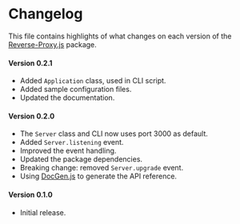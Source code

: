 # Changelog
This file contains highlights of what changes on each version of the [Reverse-Proxy.js](https://www.npmjs.org/package/reverse-proxy-js) package.

#### Version 0.2.1
- Added `Application` class, used in CLI script.
- Added sample configuration files.
- Updated the documentation.

#### Version 0.2.0
- The `Server` class and CLI now uses port 3000 as default.
- Added `Server.listening` event.
- Improved the event handling.
- Updated the package dependencies.
- Breaking change: removed `Server.upgrade` event.
- Using [DocGen.js](https://github.com/cedx/docgen.js) to generate the API reference.

#### Version 0.1.0
- Initial release.

